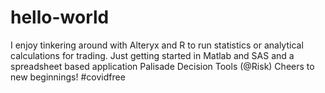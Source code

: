 # hello-world
I enjoy tinkering around with Alteryx and R to run statistics or analytical calculations for trading.
Just getting started in Matlab and SAS and a spreadsheet based application Palisade Decision Tools (@Risk)
Cheers to new beginnings!
#covidfree
